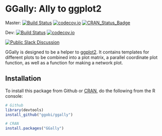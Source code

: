 # GGally: Ally to ggplot2

Master: [![Build Status](https://travis-ci.org/ggobi/ggally.png?branch=master)](https://travis-ci.org/ggobi/ggally) [![codecov.io](https://codecov.io/github/ggobi/ggally/coverage.svg?branch=master)](https://codecov.io/github/ggobi/ggally?branch=master) [![CRAN_Status_Badge](http://www.r-pkg.org/badges/version/GGally)](http://cran.r-project.org/package=GGally)




Dev: [![Build Status](https://travis-ci.org/ggobi/ggally.png?branch=dev)](https://travis-ci.org/ggobi/ggally) [![codecov.io](https://codecov.io/github/ggobi/ggally/coverage.svg?branch=dev)](https://codecov.io/github/ggobi/ggally?branch=dev)

[![Public Slack Discussion](https://ggally-slack.herokuapp.com/badge.svg)](https://ggally-slack.herokuapp.com/)



GGally is designed to be a helper to [ggplot2](http://docs.ggplot2.org/current/). It contains templates for different plots to be combined into a plot matrix, a parallel coordinate plot function, as well as a function for making a network plot.

## Installation

To install this package from Github or [CRAN](http://cran.r-project.org/web/packages/GGally/index.html), do the following from the R console:

```r
# Github
library(devtools)
install_github("ggobi/ggally")

# CRAN
install.packages("GGally")
```
